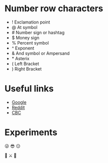 # Number row characters
- ! Exclamation point
- @ At symbol
- \# Number sign or hashtag
- $ Money sign
- % Percent symbol
- ^ Exponent
- & And symbol or Ampersand
- \* Asterix
- ( Left Bracket
- ) Right Bracket

# Useful links
- [Google](https://www.google.com/)
- [Reddit](https://www.reddit.com/)
- [CBC](https://www.cbc.ca/)

# Experiments

:stuck_out_tongue_winking_eye: :sunglasses: :expressionless:

:vulcan_salute: :crossed_swords: :dragon_face:

